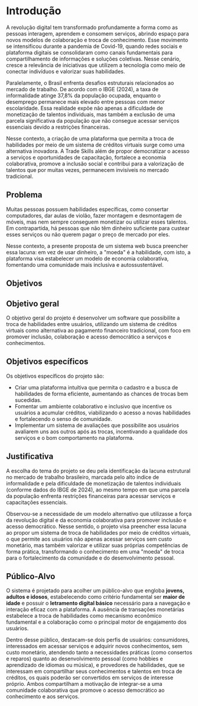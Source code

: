 # Introdução

A revolução digital tem transformado profundamente a forma como as pessoas interagem, aprendem e consomem serviços, abrindo espaço para novos modelos de colaboração e troca de conhecimento. Esse movimento se intensificou durante a pandemia de Covid-19, quando redes sociais e plataforma digitais se consolidaram como canais fundamentais para compartilhamento de informações e soluções coletivas. Nesse cenário, cresce a relevância de iniciativas que utilizem a tecnologia como meio de conectar indivíduos e valorizar suas habilidades.

Paralelamente, o Brasil enfrenta desafios estruturais relacionados ao mercado de trabalho. De acordo com o IBGE (2024), a taxa de informalidade atinge 37,8% da população ocupada, enquanto o desemprego permanece mais elevado entre pessoas com menor escolaridade. Essa realidade expõe não apenas a dificuldade de monetização de talentos individuais, mas também a exclusão de uma parcela significativa da população que não consegue acessar serviços essenciais devido a restrições financeiras.

Nesse contexto, a criação de uma plataforma que permita a troca de habilidades por meio de um sistema de créditos virtuais surge como uma alternativa inovadora. A Trade Skills além de  propor democratizar o acesso a serviços e oportunidades de capacitação, fortalece a economia colaborativa, promove a inclusão social e contribui para a valorização de talentos que por muitas vezes, permanecem invisíveis no mercado tradicional.

## Problema

Muitas pessoas possuem habilidades específicas, como consertar computadores, dar aulas de violão, fazer montagem e desmontagem de móveis, mas nem sempre conseguem monetizar ou utilizar esses talentos. Em contrapartida, há pessoas que não têm dinheiro suficiente para custear esses serviços ou não querem pagar o preço de mercado por eles.  

Nesse contexto, a presente proposta de um sistema web busca preencher essa lacuna: em vez de usar dinheiro, a "moeda" é a habilidade, com isto, a plataforma visa estabelecer um modelo de economia colaborativa, fomentando uma comunidade mais inclusiva e autossustentável. 

## Objetivos

## Objetivo geral

O objetivo geral do projeto é desenvolver um software que possibilite a troca de habilidades entre usuários, utilizando um sistema de créditos virtuais como alternativa ao pagamento financeiro tradicional, com foco em promover inclusão, colaboração e acesso democrático a serviços e conhecimentos.

## Objetivos específicos
Os objetivos específicos do projeto são:

* Criar uma plataforma intuítiva que permita o cadastro e a busca de habilidades de forma eficiente, aumentando as chances de trocas bem sucedidas.
* Fomentar um ambiente colaborativo e inclusivo que incentive os usuários a acumular créditos, viabilizando o acesso a novas habilidades e fortalecendo o senso de comunidade. 
* Implementar um sistema de avaliações que possibilite aos usuários avaliarem uns aos outros após as trocas, incentivando a qualidade dos serviços e o bom comportamento na plataforma. 

## Justificativa

A escolha do tema do projeto se deu pela identificação da lacuna estrutural no mercado de trabalho brasileiro, marcada pelo alto índice de informalidade e pela dificuldade de monetização de talentos individuais (conforme dados do IBGE de 2024), ao mesmo tempo em que uma parcela da população enfrenta restrições financeiras para acessar serviços e capacitações essenciais.

Observou-se a necessidade de um modelo alternativo que utilizasse a força da revolução digital e da economia colaborativa para promover inclusão e acesso democrático. Nesse sentido, o projeto visa preencher essa lacuna ao propor um sistema de troca de habilidades por meio de créditos virtuais, o que permite aos usuários não apenas acessar serviços sem custo monetário, mas também valorizar e utilizar suas próprias competências de forma prática, transformando o conhecimento em uma "moeda" de troca para o fortalecimento da comunidade e do desenvolvimento pessoal.

## Público-Alvo

O sistema é projetado para acolher um público-alvo que engloba <strong>jovens, adultos e idosos</strong>, estabelecendo como critério fundamental ser <strong>maior de idade</strong> e possuir o <strong>letramento digital básico</strong> necessário para a navegação e interação eficaz com a plataforma. A ausência de transações monetárias estabelece a troca de habilidades como mecanismo econômico fundamental e a colaboração como o principal motor de engajamento dos usuários.

Dentro desse público, destacam-se dois perfis de usuários: consumidores, interessados em acessar serviços e adquirir novos conhecimentos, sem custo monetário, atendendo tanto a necessidades práticas (como consertos e reparos) quanto ao desenvolvimento pessoal (como hobbies e aprendizado de idiomas ou música), e provedores de habilidades, que se interessam em compartilhar seus conhecimentos e talentos em troca de créditos, os quais poderão ser convertidos em serviços de interesse próprio. Ambos compartilham a motivação de integrar-se a uma comunidade colaborativa que promove o acesso democrático ao conhecimento e aos serviços. 
